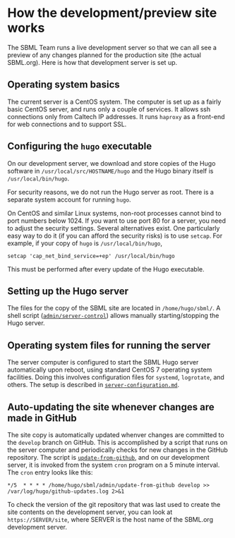 How the development/preview site works
======================================

The SBML Team runs a live development server so that we can all see a preview of any changes planned for the production site (the actual SBML.org).  Here is how that development server is set up.


Operating system basics
-----------------------

The current server is a CentOS system.  The computer is set up as a fairly basic CentOS server, and runs only a couple of services.  It allows ssh connections only from Caltech IP addresses.  It runs `haproxy` as a front-end for web connections and to support SSL.


Configuring the `hugo` executable
----------------------------------

On our development server, we download and store copies of the Hugo software in `/usr/local/src/HOSTNAME/hugo` and the Hugo binary itself is `/usr/local/bin/hugo`.

For security reasons, we do not run the Hugo server as root.  There is a separate system account for running `hugo`.

On CentOS and similar Linux systems, non-root processes cannot bind to port numbers below 1024.  If you want to use port 80 for a server, you need to adjust the security settings.  Several alternatives exist.  One particularly easy way to do it (if you can afford the security risks) is to use `setcap`.  For example, if your copy of `hugo` is `/usr/local/bin/hugo`, 
```
setcap 'cap_net_bind_service=+ep' /usr/local/bin/hugo
```
This must be performed after every update of the Hugo executable.


Setting up the Hugo server
--------------------------

The files for the copy of the SBML site are located in `/home/hugo/sbml/`.  A shell script ([`admin/server-control`](../../admin/server-control)) allows manually starting/stopping the Hugo server.


Operating system files for running the server
---------------------------------------------

The server computer is configured to start the SBML Hugo server automatically upon reboot, using standard CentOS 7 operating system facilities.  Doing this involves configuration files for `systemd`, `logrotate`, and others.  The setup is described in [`server-configuration.md`](server-configuration.md).


Auto-updating the site whenever changes are made in GitHub
----------------------------------------------------------

The site copy is automatically updated whenver changes are committed to the `develop` branch on GitHub.  This is accomplished by a script that runs on the server computer and periodically checks for new changes in the GitHub repository.  The script is [`update-from-github`](../../admin/update-from-github), and on our development server, it is invoked from the system `cron` program on a 5 minute interval.  The `cron` entry looks like this:

```
*/5  * * * * /home/hugo/sbml/admin/update-from-github develop >> /var/log/hugo/github-updates.log 2>&1
```

To check the version of the git repository that was last used to create the site contents on the development server, you can look at `https://SERVER/site`, where SERVER is the host name of the SBML.org development server.

